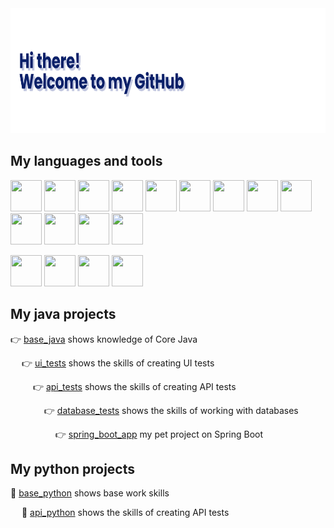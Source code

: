<img src="https://github.com/Jack109110/Jack109110/blob/main/banner1.png" width="4000" height="200"/>




## My languages and tools 
<img src="https://github.com/vermontt/vermontt/blob/main/images/vermontt_Java.svg" width="50" height="50"/> <img src="https://github.com/vermontt/vermontt/blob/main/images/vermontt_Intelij_IDEA.svg" width="50" height="50"/> <img src="https://github.com/vermontt/vermontt/blob/main/images/vermontt_Selenium.svg" width="50" height="50"/> <img src="https://github.com/vermontt/vermontt/blob/main/images/vermontt_selenide-logo.svg" width="50" height="50"/> <img src="https://github.com/vermontt/vermontt/blob/main/images/vermontt_Gradle.svg" width="50" height="50"/> <img src="https://github.com/vermontt/vermontt/blob/main/images/vermontt_RESTAssured.svg" width="50" height="50"/> <img src="https://github.com/vermontt/vermontt/blob/main/images/vermontt_junit5.svg" width="50" height="50"/> <img src="https://github.com/vermontt/vermontt/blob/main/images/vermontt_allureReport.svg" width="50" height="50"/> <img src="https://github.com/vermontt/vermontt/blob/main/images/gitlab.svg" width="50" height="50"/> <img src="https://github.com/vermontt/vermontt/blob/main/images/vermontt_Jenkins.svg" width="50" height="50"/> <img src="https://github.com/vermontt/vermontt/blob/main/images/vermontt_selenoid.svg" width="50" height="50"/> <img src="https://github.com/vermontt/vermontt/blob/main/images/vermontt_Docker.svg" width="50" height="50"/> <img src="https://github.com/vermontt/vermontt/blob/main/images/vermontt-spring-boot-240.svg" width="50" height="50"/>

<img src="https://github.com/vermontt/vermontt/blob/main/images/python_icon.svg" width="50" height="50"/> <img src="https://github.com/vermontt/vermontt/blob/main/images/pycharm.svg" width="50" height="50"/> <img src="https://github.com/vermontt/vermontt/blob/main/images/Python_Poetry.svg" width="50" height="50"/> <img src="https://github.com/vermontt/vermontt/blob/main/images/CompressPytest2.png" width="50" height="50"/>

## My java projects
:point_right: [base_java](https://github.com/vermontt/base_java_examples) shows knowledge of Core Java

 &emsp; :point_right: [ui_tests](https://github.com/vermontt/wildberries_ui_tests) shows the skills of creating UI tests

 &emsp;  &emsp; :point_right: [api_tests](https://github.com/vermontt/petstore_api_tests) shows the skills of creating API tests

&emsp;  &emsp; &emsp; :point_right: [database_tests](https://github.com/vermontt/jdbc_tests) shows the skills of working with databases

&emsp;  &emsp; &emsp; &emsp; :point_right: [spring_boot_app](https://github.com/vermontt/owl-app) my pet project on Spring Boot

## My python projects

:open_file_folder: [base_python](https://github.com/vermontt/base_python) shows base work skills

&emsp; :open_file_folder: [api_python](https://github.com/vermontt/python_example_api_tests) shows the skills of creating API tests
